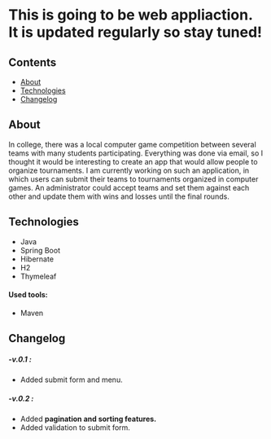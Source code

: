 # This is going to be web appliaction. It is updated regularly so stay tuned!

## Contents
* [About](#About)
* [Technologies](#technologies)
* [Changelog](#Changelog)

## About
In college, there was a local computer game competition between several teams with many students participating. Everything was done via email, so I thought it would be interesting 
to create an app that would allow people to organize tournaments. I am currently working on such an application, in which users can submit their teams to tournaments organized in 
computer games. An administrator could accept teams and set them against each other and update them with wins and losses until the final rounds.


## Technologies
* Java
* Spring Boot
* Hibernate
* H2
* Thymeleaf

#### Used tools:
* Maven


## Changelog

##### -v.0.1 :
- Added submit form and menu.

##### -v.0.2 :
- Added **pagination and sorting features.**
- Added validation to submit form.

